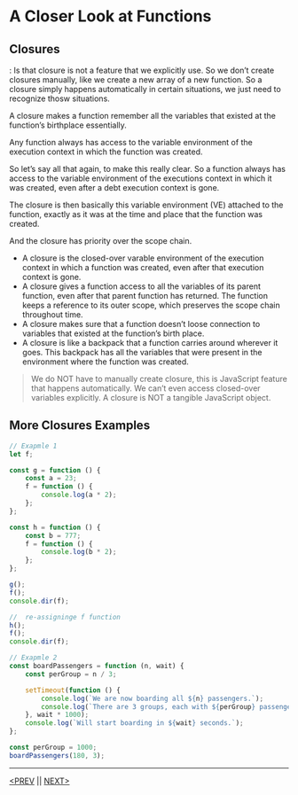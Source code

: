 # A Closer Look at Functions

## Closures

: Is that closure is not a feature that we explicitly use. So we don’t create closures manually, like we create a new array of a new function. So a closure simply happens automatically in certain situations, we just need to recognize thosw situations.

A closure makes a function remember all the variables that existed at the function’s birthplace essentially.

Any function always has access to the variable environment of the execution context in which the function was created.

So let’s say all that again, to make this really clear. So a function always has access to the variable environment of the executions context in which it was created, even after a debt execution context is gone.

The closure is then basically this variable environment (VE) attached to the function, exactly as it was at the time and place that the function was created.

And the closure has priority over the scope chain.

-   A closure is the closed-over varable environment of the execution context in which a function was created, even after that execution context is gone.
-   A closure gives a function access to all the variables of its parent function, even after that parent function has returned. The function keeps a reference to its outer scope, which preserves the scope chain throughout time.
-   A closure makes sure that a function doesn’t loose connection to variables that existed at the function’s birth place.
-   A closure is like a backpack that a function carries around wherever it goes. This backpack has all the variables that were present in the environment where the function was created.

> We do NOT have to manually create closure, this is JavaScript feature that happens automatically. We can’t even access closed-over variables explicitly. A closure is NOT a tangible JavaScript object.

## More Closures Examples

```jsx
// Exapmle 1
let f;

const g = function () {
	const a = 23;
	f = function () {
		console.log(a * 2);
	};
};

const h = function () {
	const b = 777;
	f = function () {
		console.log(b * 2);
	};
};

g();
f();
console.dir(f);

//  re-assigninge f function
h();
f();
console.dir(f);

// Exapmle 2
const boardPassengers = function (n, wait) {
	const perGroup = n / 3;

	setTimeout(function () {
		console.log(`We are now boarding all ${n} passengers.`);
		console.log(`There are 3 groups, each with ${perGroup} passengers.`);
	}, wait * 1000);
	console.log(`Will start boarding in ${wait} seconds.`);
};

const perGroup = 1000;
boardPassengers(180, 3);
```

---

[<PREV](./cjs220925.md) || [NEXT>](./cjs220926.md)
